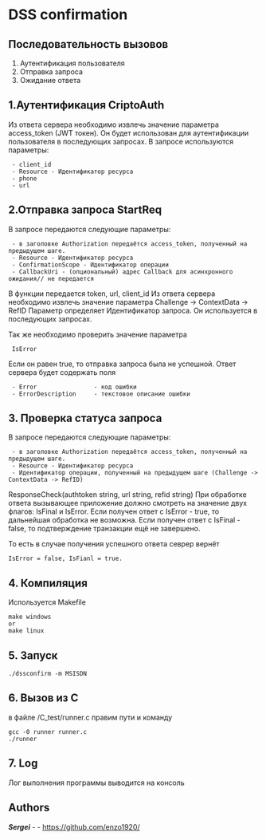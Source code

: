 # DSS confirmation

## Последовательность вызовов
 
 1. Аутентификация пользователя
 2. Отправка запроса
 3. Ожидание ответа




## 1.Аутентификация CriptoAuth
Из ответа сервера необходимо  извлечь значение параметра access_token (JWT токен).
Он будет использован для аутентификации пользователя в последующих запросах.
В запросе используются параметры:

```
 - client_id
 - Resource - Идентификатор ресурса
 - phone
 - url
```
## 2.Отправка запроса StartReq

В запросе передаются следующие параметры:

```
 - в заголовке Authorization передаётся access_token, полученный на предыдущем шаге.
 - Resource - Идентификатор ресурса
 - ConfirmationScope - Идентификатор операции
 - CallbackUri - (опциональный) адрес Callback для асинхронного ожидания// не передается
```
В функции передается token, url, client_id
Из ответа сервера необходимо извлечь значение параметра
Challenge -> ContextData -> RefID
Параметр определяет Идентификатор запроса. 
Он используется в последующих запросах.

Так же необходимо проверить значение параметра
```
 IsError
```
Если он равен true, то отправка запроса  была не успешной.
Ответ сервера будет содержать поля
```
 - Error  				- код ошибки
 - ErrorDescription     - текстовое описание ошибки
```
## 3. Проверка статуса запроса
В запросе передаются следующие параметры:
```
 - в заголовке Authorization передаётся access_token, полученный на предыдущем шаге.
 - Resource - Идентификатор ресурса
 - Идентификатор операции, полученный на предыдущем шаге (Challenge -> ContextData -> RefID)
```
ResponseCheck(authtoken string, url string, refid string)
При обработке ответа вызывающее приложение должно смотреть на значение двух флагов: IsFinal и IsError.
Если получен ответ с IsError - true, то дальнейшая обработка не возможна.
Если получен ответ с IsFinal - false, то подтверждение транзакции ещё не завершено.

То есть в случае получения успешного ответа  севрер вернёт 
```
IsError = false, IsFianl = true.
```

## 4. Компиляция
Используется Makefile
```
make windows
or
make linux 
```

## 5. Запуск
```
./dssconfirm -m MSISDN
```

## 6. Вызов из C
в файле /C_test/runner.c правим пути и команду 
```
gcc -0 runner runner.c
./runner
```


## 7. Log 
Лог выполнения программы выводится на консоль


## Authors

***Sergei*** - - https://github.com/enzo1920/
